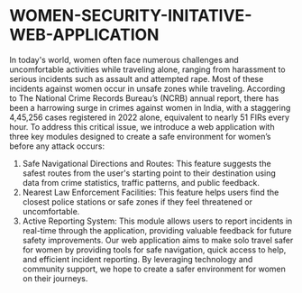 # WOMEN-SECURITY-INITATIVE-WEB-APPLICATION

In today's world, women often face numerous challenges and uncomfortable activities while traveling alone, ranging from harassment to serious incidents such as assault and attempted rape. Most of these incidents against women occur in unsafe zones while traveling. According to The National Crime Records Bureau’s (NCRB) annual report, there has been a harrowing surge in crimes against women in India, with a staggering 4,45,256 cases registered in 2022 alone, equivalent to nearly 51 FIRs every hour.
To address this critical issue, we introduce a web application with three key modules designed to create a safe environment for women’s before any attack occurs:
1.	Safe Navigational Directions and Routes: This feature suggests the safest routes from the user's starting point to their destination using data from crime statistics, traffic patterns, and public feedback.
2.	Nearest Law Enforcement Facilities: This feature helps users find the closest police stations or safe zones if they feel threatened or uncomfortable.
3.	Active Reporting System: This module allows users to report incidents in real-time through the application, providing valuable feedback for future safety improvements.
Our web application aims to make solo travel safer for women by providing tools for safe navigation, quick access to help, and efficient incident reporting. By leveraging technology and community support, we hope to create a safer environment for women on their journeys.
